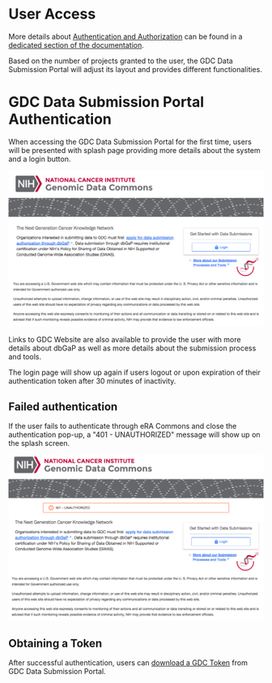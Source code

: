 # User Access

More details about [Authentication and Authorization](../../Commons/Authentication.md) can be found in a [dedicated section of the documentation](../../Commons/Authentication.md).

Based on the number of projects granted to the user, the GDC Data Submission Portal will adjust its layout and provides different functionalities.

# GDC Data Submission Portal Authentication

When accessing the GDC Data Submission Portal for the first time, users will be presented with splash page providing more details about the system and a login button.

[![GDC Data Submission Portal splash page](images/GDC_Submission_Login_Splash_page.png)](images/GDC_Submission_Login_Splash_page.png "Click to see the full image.")

Links to GDC Website are also available to provide the user with more details about dbGaP as well as more details about the submission process and tools.

The login page will show up again if users logout or upon expiration of their authentication token after 30 minutes of inactivity.

## Failed authentication

If the user fails to authenticate through eRA Commons and close the authentication pop-up, a "401 - UNAUTHORIZED" message will show up on the splash screen.

[![GDC Data Submission Portal Failed Authentication](images/GDC_Submission_Login_Splash_page-Failed_Login.png)](images/GDC_Submission_Login_Splash_page-Failed_Login.png "Click to see the full image.")

## Obtaining a Token

After successful authentication, users can [download a GDC Token](../../Commons/Authentication.md#gdc-authentication-token) from GDC Data Submission Portal.
